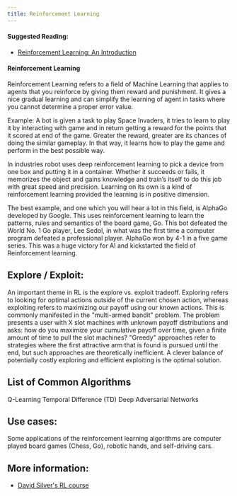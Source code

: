 ```yaml
---
title: Reinforcement Learning
---
```

#### Suggested Reading:
<!-- Please add any articles you think might be helpful to read before writing the article -->

- [Reinforcement Learning: An Introduction](http://incompleteideas.net/book/the-book-2nd.html)

#### Reinforcement Learning
<!-- Please add your working draft below in GitHub-flavored Markdown -->

Reinforcement Learning refers to a field of Machine Learning that applies to agents that you reinforce by giving them reward and punishment. It gives a nice gradual learning and can simplify the learning of agent in tasks where you cannot determine a proper error value.

Example:
A bot is given a task to play Space Invaders, it tries to learn to play it by interacting with game and in return getting a reward for the points that it scored at end of the game. Greater the reward, greater are its chances of doing the similar gameplay. In that way, it learns how to play the game and perform in the best possible way.

In industries robot uses deep reinforcement learning to pick a device from one box and putting it in a container. Whether it succeeds or fails, it memorizes the object and gains knowledge and train’s itself to do this job with great speed and precision. Learning on its own is a kind of reinforcement learning provided the learning is in positive dimension.

The best example, and one which you will hear a lot in this field, is AlphaGo developed by Google. This uses reinforcement learning to learn the patterns, rules and semantics of the board game, Go. This bot defeated the World No. 1 Go player, Lee Sedol, in what was the first time a computer program defeated a professional player. AlphaGo won by 4-1 in a five game series. This was a huge victory for AI and kickstarted the field of Reinforcement learning. 


## Explore / Exploit: 
An important theme in RL is the explore vs. exploit tradeoff. Exploring refers to looking for optimal actions outside of the current chosen action, whereas exploiting refers to maximizing our payoff using our known actions. This is commonly manifested in the "multi-armed bandit" problem. The problem presents a user with X slot machines with unknown payoff distributions and asks: how do you maximize your cumulative payoff over time, given a finite amount of time to pull the slot machines? "Greedy" approaches refer to strategies where the first attractive arm that is found is pursued until the end, but such approaches are theoretically inefficient. A clever balance of potentially costly exploring and efficient exploiting is the optimal solution. 

## List of Common Algorithms
Q-Learning
Temporal Difference (TD)
Deep Adversarial Networks

## Use cases:
Some applications of the reinforcement learning algorithms are computer played board games (Chess, Go), robotic hands, and self-driving cars.

## More information:
* [David Silver's RL course](http://www0.cs.ucl.ac.uk/staff/d.silver/web/Teaching.html)


